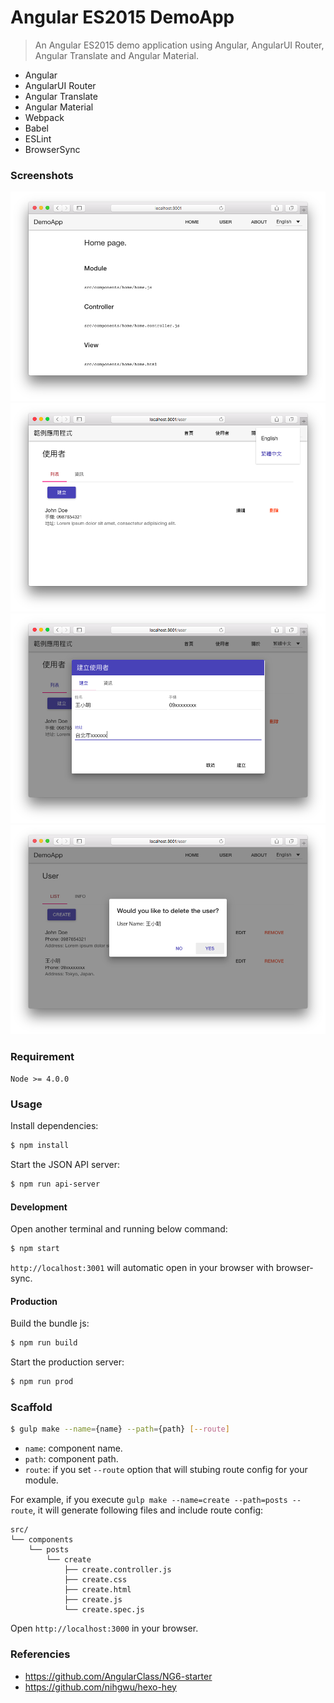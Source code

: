# Angular ES2015 DemoApp

> An Angular ES2015 demo application using Angular, AngularUI Router, Angular Translate and Angular Material.

- Angular
- AngularUI Router
- Angular Translate
- Angular Material
- Webpack
- Babel
- ESLint
- BrowserSync

### Screenshots

![](screenshots/01.png)
![](screenshots/02.png)
![](screenshots/03.png)
![](screenshots/04.png)

### Requirement

`Node >= 4.0.0`

### Usage

Install dependencies:
```sh
$ npm install
```

Start the JSON API server:
```sh
$ npm run api-server
```

#### Development

Open another terminal and running below command:
```sh
$ npm start
```

`http://localhost:3001` will automatic open in your browser with browser-sync.

#### Production

Build the bundle js:
```sh
$ npm run build
```

Start the production server:
```sh
$ npm run prod
```

### Scaffold

```sh
$ gulp make --name={name} --path={path} [--route]
```

- `name`: component name.
- `path`: component path.
- `route`: if you set `--route` option that will stubing route config for your module.

For example, if you execute `gulp make --name=create --path=posts --route`, it will generate following files and include route config:

```
src/
└── components
    └── posts
        └── create
            ├── create.controller.js
            ├── create.css
            ├── create.html
            ├── create.js
            └── create.spec.js
```


Open `http://localhost:3000` in your browser.

### Referencies
- https://github.com/AngularClass/NG6-starter
- https://github.com/nihgwu/hexo-hey
